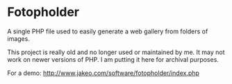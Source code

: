 Fotopholder
===========

A single PHP file used to easily generate a web gallery from folders of images.

This project is really old and no longer used or maintained by me.  It may not work on newer versions of PHP. I am putting it here for archival purposes.

For a demo: http://www.jakeo.com/software/fotopholder/index.php